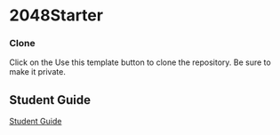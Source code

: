 # 2048Starter

### Clone
Click on the Use this template button to clone the repository. Be sure to make it private.

## Student Guide
[Student Guide](https://docs.google.com/document/d/1ajDy8JXvY-S79Wgk2Ic-YRQ3gj1nkJX5nMyD1gYfGXQ/edit?usp=sharing)
